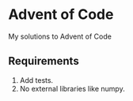 # Advent of Code

My solutions to Advent of Code

## Requirements

1. Add tests.
2. No external libraries like numpy.
